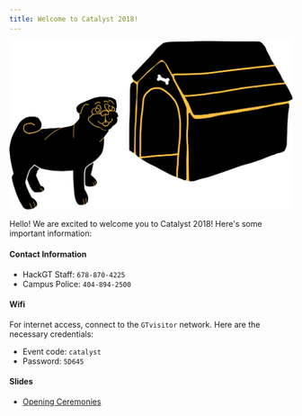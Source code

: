 ```yaml
---
title: Welcome to Catalyst 2018!
---
```


![woof woof](/assets/pug_horizons.svg)

Hello! We are excited to welcome you to Catalyst 2018! Here's some important information:

#### Contact Information
* HackGT Staff: `678-870-4225`
* Campus Police: `404-894-2500`

#### Wifi
For internet access, connect to the `GTvisitor` network. Here are the necessary credentials:
* Event code: `catalyst`
* Password: `5D645`

#### Slides
* [Opening Ceremonies](https://docs.google.com/presentation/d/1dbxrURuA6FzwktI7qLJHOfDqZ6JuR40ei-TbhkOuS1o/edit?usp=sharing)
